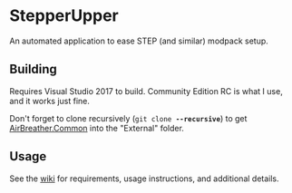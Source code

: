 # StepperUpper
An automated application to ease STEP (and similar) modpack setup.

Building
--

Requires Visual Studio 2017 to build.  Community Edition RC is what I use, and it works just fine.

Don't forget to clone recursively (`git clone `**`--recursive`**)  to get [AirBreather.Common](https://github.com/airbreather/AirBreather.Common) into the "External" folder.

Usage
--

See the [wiki](https://github.com/airbreather/StepperUpper/wiki) for requirements, usage instructions, and additional details.
